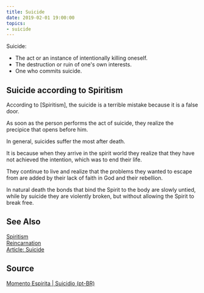 ```yaml
---
title: Suicide
date: 2019-02-01 19:00:00
topics:
- suicide
---
```


Suicide:
- The act or an instance of intentionally killing oneself.  
- The destruction or ruin of one's own interests.  
- One who commits suicide. 

## Suicide according to Spiritism
According to [Spiritism], the suicide is a terrible mistake because it is a false door.

As soon as the person performs the act of suicide, they realize the precipice that 
opens before him.

In general, suicides suffer the most after death.

It is because when they arrive in the spirit world they realize that they have not achieved the intention, which was to end their life.

They continue to live and realize that the problems they wanted to escape from are added by their lack of faith in God and their rebellion.

In natural death the bonds that bind the Spirit to the body are slowly untied, while by suicide they are violently broken, but without allowing the Spirit to break free.

## See Also
[Spiritism](/spiritism)   
[Reincarnation](../reincarnatio)  
[Article: Suicide](/articles/suicide)  

## Source
[Momento Espirita | Suicidio (pt-BR)](http://www.momento.com.br/pt/ler_texto.php?id=590)


